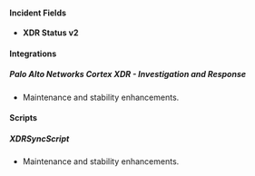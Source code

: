 
#### Incident Fields
- **XDR Status v2**

#### Integrations
##### Palo Alto Networks Cortex XDR - Investigation and Response
- Maintenance and stability enhancements.

#### Scripts
##### XDRSyncScript
- Maintenance and stability enhancements.
